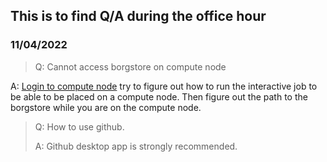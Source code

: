 ## This is to find Q/A during the office hour <!-- {docsify-ignore} -->
### 11/04/2022
> Q: Cannot access borgstore on compute node

A: [Login to compute node](running_matlab.md) try to figure out how to run the interactive job to be able to be placed on a compute node. Then figure out the path to the borgstore while you are on the compute node.  

> Q: How to use github. 
>
>A: Github desktop app is strongly recommended. 
